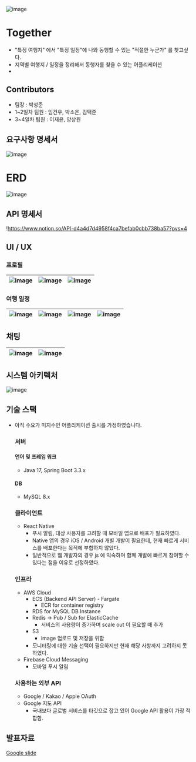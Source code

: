 
![image](https://github.com/user-attachments/assets/32b69b7f-c8f1-4a49-9bd6-73cb6723698d)

# **Together**

- "특정 여행지" 에서 "특정 일정"에 나와 동행할 수 있는 "적절한 누군가" 를 찾고싶다.
- 지역별 여행지 / 일정을 정리해서 동행자를 찾을 수 있는 어플리케이션
- 
## Contributors

- 팀장 : 박성준
- 1~2일차 팀원 : 임건우, 박소은, 김택준
- 3~4일차 팀원 : 이재윤, 양상원



## 요구사항 명세서

![image](https://github.com/user-attachments/assets/bd944f45-a5ec-44fb-a421-66343dbaf9f9)


# ERD

![image](https://github.com/user-attachments/assets/0f4957a4-3cb3-4adb-881a-cd83b794f21d)

## API 명세서

!https://www.notion.so/API-d4a4d7d4958f4ca7befab0cbb738ba57?pvs=4

## UI / UX

### 프로필
![image](https://github.com/user-attachments/assets/732dd22d-4872-41ec-8436-f9a8aaab67ff) | ![image](https://github.com/user-attachments/assets/732dd22d-4872-41ec-8436-f9a8aaab67ff) | ![image](https://github.com/user-attachments/assets/efec482c-ef55-4a10-81a3-81d7fb961331)
---|---|---|


### 여행 일정

![image](https://github.com/user-attachments/assets/abf93eca-5428-40fe-ac83-45be4f118059) | ![image](https://github.com/user-attachments/assets/ac27e3df-ce8b-4d26-a14b-d98f7e89495f) | ![image](https://github.com/user-attachments/assets/b1f43bf3-0587-41d0-b7f0-82d7f630d291) | ![image](https://github.com/user-attachments/assets/f43d4da4-787f-4a32-9702-8ebe2ba93cec)
---|---|---|---|

## 채팅

![image](https://github.com/user-attachments/assets/a0a3effd-b6ee-4801-b8f7-ece84a48f40e) | ![image](https://github.com/user-attachments/assets/551cca60-5fcc-4378-8dac-8c1742950e46)
---|---|

### 

## 시스템 아키텍처

![image](https://github.com/user-attachments/assets/aef656ac-4771-419a-bccd-527c27cd221e)


## 기술 스택

- 아직 수요가 미지수인 어플리케이션 출시를 가정하였습니다.
    
    ### 서버
    
    #### 언어 및 프레임 워크
    
    - Java 17, Spring Boot 3.3.x
    
    #### DB
    
    - MySQL 8.x
    
    ### 클라이언트
    
    - React Native
        - 푸시 알림, 대상 사용자를 고려할 때 모바일 앱으로 배포가 필요하였다.
        - Native 앱의 경우 iOS / Android 개별 개발이 필요한데, 현재 빠르게 서비스를 배포한다는 목적에 부합하지 않았다.
        - 일반적으로 웹 개발자의 경우 js 에 익숙하며 함께 개발에 빠르게 참여할 수 있다는 점을 이유로 선정하였다.
    
    ### 인프라
    
    - AWS Cloud
        - ECS (Backend API Server) - Fargate
            - ECR for container registry
        - RDS for MySQL DB Instance
        - Redis → Pub / Sub  for ElasticCache
            - 서비스의 사용량이 증가하며 scale out 이 필요할 때 추가
        - S3
            - image 업로드 및 저장을 위함
        - 모니터링에 대한 기술 선택이 필요하지만 현재 해당 사항까지 고려하지 못하였다.
    - Firebase Cloud Messaging
        - 모바일 푸시 알림
    
    ### 사용하는 외부 API
    
    - Google / Kakao / Apple OAuth
    - Google 지도 API
        - 국내보다 글로벌 서비스를 타깃으로 잡고 있어 Google API 활용이 가장 적합함.

## 발표자료
[Google slide](https://docs.google.com/presentation/d/1TdRTxUEhZu2otAOfha70xBANcTtQy-iWhpby3w7MhZw/edit?usp=sharing)
